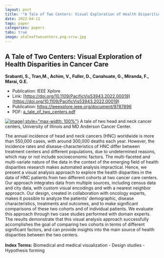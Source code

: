 ```yaml
---
layout: post
title: '"A Tale of Two Centers: Visual Exploration of Health Disparities in Cancer Care"'
date: 2022-04-11
tags: paper
categories: papers
tabs: true
image: ataleoftwocenters.png-srcw.jpg
---
```


## A Tale of Two Centers: Visual Exploration of Health Disparities in Cancer Care
**Srabanti, S., Tran,M., Achim, V., Fuller, D., Canahuate, G., Miranda, F., Marai, G.E.**
- Publication: IEEE Xplore
- Link: [https://doi.org/10.1109/PacificVis53943.2022.00019](https://doi.org/10.1109/PacificVis53943.2022.00019)
- Publication: https://ieeexplore.ieee.org/document/9787896
- PDF: [a_tale_of_two_centers.pdf](/documents/a_tale_of_two_centers.pdf)


[![image](https://www.evl.uic.edu/output/originals/ataleoftwocenters.png-srcw.jpg){:style="max-width: 100%"}](https://www.evl.uic.edu/output/originals/ataleoftwocenters.png-srcw.jpg)
A tale of two head and neck cancer centers, University of Illinois and MD Anderson Cancer Center.

The annual incidence of head and neck cancers (HNC) worldwide is more than 550,000 cases, with around 300,000 deaths each year. However, the incidence rates and disease-characteristics of HNC differ between treatment centers and different populations, due to undetermined reasons, which may or not include socioeconomic factors. The multi-faceted and multi-variate nature of the data in the context of the emerging field of health disparities research makes automated analysis impractical. Hence, we present a visual analysis approach to explore the health disparities in the data of HNC patients from two different cohorts at two cancer care centers. Our approach integrates data from multiple sources, including census data and city data, with custom visual encodings and with a nearest
neighbor approach. Our design, created in collaboration with oncology experts, makes it possible to analyze the patients’ demographic, disease characteristics, treatments and outcomes, and to make significant comparisons of these two cohorts and of individual patients. We evaluate this approach through two case studies performed with domain experts. The results demonstrate that this visual analysis approach successfully accomplishes the goal of comparing two cohorts in terms of different significant factors, and can provide insights into the main source of health disparities between the two centers.<br><br>
<strong>Index Terms:</strong> Biomedical and medical visualization - Design studies - Hypothesis forming